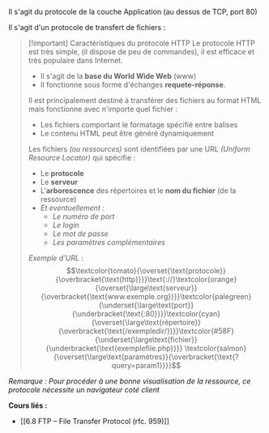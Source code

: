 Il s'agit du protocole de la couche Application (au dessus de TCP, port 80)

Il s'agit d'un protocole de transfert de fichiers :

>[!important] Caractéristiques du protocole HTTP
> Le protocole HTTP est très simple, (il dispose de peu de commandes), il est efficace et très populaire dans Internet.
> - Il s'agit de la **base du World Wide Web** (www)
> - Il fonctionne sous forme d'échanges **requete-réponse**.
>   
>Il est principalement destiné à transférer des fichiers au format HTML mais fonctionne avec n'importe quel fichier :
>- Les fichiers comportant le formatage spécifié entre balises
>- Le contenu HTML peut être généré dynamiquement
>  
> Les fichiers *(ou ressources)* sont identifiées par une URL *(Uniform Resource Locator)* qui spécifie : 
> - Le **protocole**
> - Le **serveur**
> - L'**arborescence** des répertoires et le **nom du fichier** (de la ressource)
> - *Et eventuellement* :
> 	- *Le numéro de port*
> 	- *Le login*
> 	- *Le mot de passe* 
> 	- *Les paramètres complémentaires*
> 
> *Exemple d'URL* : $$\textcolor{tomato}{\overset{\text{protocole}}{\overbracket{\text{http}}}}\text{://}\textcolor{orange}{\overset{\large\text{serveur}}{\overbracket{\text{www.exemple.org}}}}\textcolor{palegreen}{\underset{\large\text{port}}{\underbracket{\text{:80}}}}\textcolor{cyan}{\overset{\large\text{répertoire}}{\overbracket{\text{/exempledir/}}}}\textcolor{#58F}{\underset{\large\text{fichier}}{\underbracket{\text{exemplefile.php}}}}
\textcolor{salmon}{\overset{\large\text{paramètres}}{\overbracket{\text{?query=param1}}}}$$

*Remarque : Pour procéder à une bonne visualisation de la ressource, ce protocole nécessite un navigateur coté client*


**Cours liés :**
- [[6.8 FTP – File Transfer Protocol (rfc. 959)]]